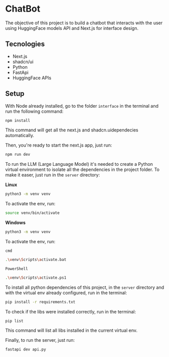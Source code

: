 # ChatBot

The objective of this project is to build a chatbot that interacts with the user using HuggingFace models API and Next.js for interface design.

## Tecnologies

- Next.js
- shadcn/ui
- Python
- FastApi
- HuggingFace APIs

## Setup

With Node already installed, go to the folder `interface` in the terminal and run the following command:

```bash
npm install
```

This command will get all the next.js and shadcn.uidependecies automatically.

Then, you're ready to start the next.js app, just run:

```bash
npm run dev
```

To run the LLM (Large Language Model) it's needed to create a Python virtual environment to isolate all the dependencies in the project folder. To make it easer, just run in the `server` directory:


**Linux**

```bash
python3 -m venv venv
```

To activate the env, run:


```bash
source venv/bin/activate
```


**Windows**

```bash
python3 -m venv venv
```

To activate the env, run:

`cmd`

```bash
.\venv\Scripts\activate.bat
```

`PowerShell`

```bash
.\venv\Scripts\activate.ps1
```

To install all python dependencies of this project, in the `server` directory and with the virtual env already configured, run in the terminal:

```bash
pip install -r requirements.txt
```

To check if the libs were installed correctly, run in the terminal:

```bash
pip list
```

This command will list all libs installed in the current virtual env.

Finally, to run the server, just run:


```bash
fastapi dev api.py
```
